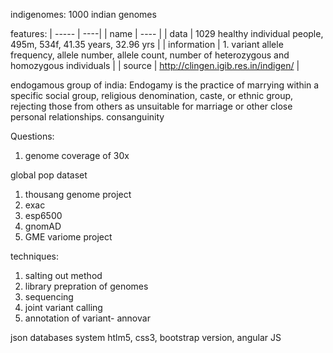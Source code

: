 indigenomes: 1000 indian genomes

features:
| ----- | ----|
| name | ---- |
| data |   1029 healthy individual people, 495m, 534f, 41.35 years, 32.96 yrs |
| information | 1. variant allele frequency, allele number, allele count, number of heterozygous and homozygous individuals |
| source | http://clingen.igib.res.in/indigen/ |

endogamous group of india: Endogamy is the practice of marrying within a specific social group, religious denomination, caste, or ethnic group, rejecting those from others as unsuitable for marriage or other close personal relationships.
consanguinity


Questions:
1. genome coverage of 30x


global pop dataset
1. thousang genome project
2. exac
3. esp6500
4. gnomAD
5. GME variome project

techniques:
1. salting out method
2. library prepration of genomes
3. sequencing
4. joint variant calling
5. annotation of variant- annovar

json databases system
htlm5, css3, bootstrap version, angular JS
